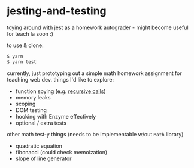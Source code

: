 # jesting-and-testing

toying around with jest as a homework autograder - might become useful for teach la soon :)

to use & clone:

```sh
$ yarn
$ yarn test
```

currently, just prototyping out a simple math homework assignment for teaching web dev. things I'd like to explore:

* function spying (e.g. [recursive calls](https://stackoverflow.com/questions/45102677/testing-recursive-calls-in-jest)) 
* memory leaks
* scoping
* DOM testing
* hooking with Enzyme effectively
* optional / extra tests

other math test-y things (needs to be implementable w/out `Math` library)

* quadratic equation
* fibonacci (could check memoization)
* slope of line generator